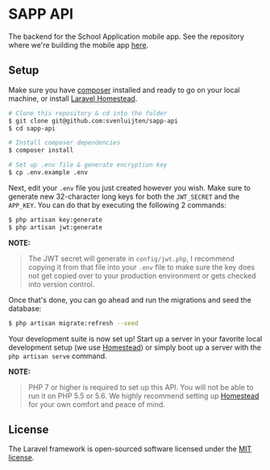 # SAPP API
The backend for the School Application mobile app. See the repository where we're
building the mobile app [here](https://github.com/svenluijten/sapp).

## Setup
Make sure you have [composer](https://getcomposer.org) installed and ready to go
on your local machine, or install [Laravel Homestead](https://laravel.com/docs/5.2/homestead).

```bash
# Clone this repository & cd into the folder
$ git clone git@github.com:svenluijten/sapp-api
$ cd sapp-api

# Install composer dependencies
$ composer install

# Set up .env file & generate encryption key
$ cp .env.example .env
```

Next, edit your `.env` file you just created however you wish. Make sure to generate
new 32-character long keys for both the `JWT_SECRET` and the `APP_KEY`. You can do
that by executing the following 2 commands:

```bash
$ php artisan key:generate
$ php artisan jwt:generate
```

**NOTE:**
> The JWT secret will generate in `config/jwt.php`, I recommend copying it from
> that file into your `.env` file to make sure the key does not get copied over
> to your production environment or gets checked into version control.

Once that's done, you can go ahead and run the migrations and seed the database:

```bash
$ php artisan migrate:refresh --seed
```

Your development suite is now set up! Start up a server in your favorite local
development setup (we use [Homestead](https://laravel.com/docs/5.2/homestead))
or simply boot up a server with the `php artisan serve` command.

**NOTE:**
> PHP 7 or higher is required to set up this API. You will not be able to run it
> on PHP 5.5 or 5.6. We highly recommend setting up [Homestead](https://laravel.com/docs/5.2/homestead)
> for your own comfort and peace of mind.

## License
The Laravel framework is open-sourced software licensed under the [MIT license](http://opensource.org/licenses/MIT).
